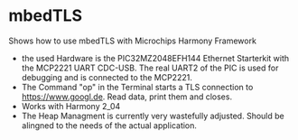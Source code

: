 # mbedTLS
Shows how to use mbedTLS with Microchips Harmony Framework

- the used Hardware is the PIC32MZ2048EFH144 Ethernet Starterkit with the MCP2221 UART CDC-USB. 
  The real UART2 of the PIC is used for debugging and is connected to the MCP2221. 
- The Command "op" in the Terminal starts a TLS connection to https://www.googl.de. Read data, print them and closes. 
- Works with Harmony 2_04
- The Heap Managment is currently very wastefully adjusted. Should be alingned to the needs of the actual application.


